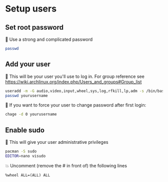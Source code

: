 # Setup users

## Set root password

🔑 Use a strong and complicated password

```bash
passwd
```

## Add your user

🧑 This will be your user you'll use to log in. For group reference see <https://wiki.archlinux.org/index.php/Users_and_groups#Group_list>

```bash
useradd -m -G audio,video,input,wheel,sys,log,rfkill,lp,adm -s /bin/bash yourusername
passwd yourusername
```

🎰 If you want to force your user to change password after first login:

```bash
chage -d 0 yourusername
```

## Enable sudo

🧐 This will give your user administrative privileges

```bash
pacman -S sudo
EDITOR=nano visudo
```

💥 Uncomment (remove the # in front of) the following lines

```
%wheel ALL=(ALL) ALL
```
